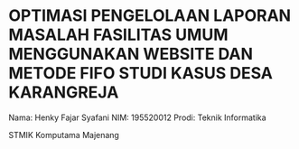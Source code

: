 # OPTIMASI PENGELOLAAN LAPORAN MASALAH FASILITAS UMUM MENGGUNAKAN WEBSITE DAN METODE FIFO STUDI KASUS DESA KARANGREJA

Nama: Henky Fajar Syafani
NIM:  195520012
Prodi: Teknik Informatika

STMIK Komputama Majenang
